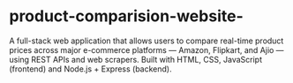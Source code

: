 # product-comparision-website-
A full-stack web application that allows users to compare real-time product prices across major e-commerce platforms — Amazon, Flipkart, and Ajio — using REST APIs and web scrapers. Built with HTML, CSS, JavaScript (frontend) and Node.js + Express (backend).
